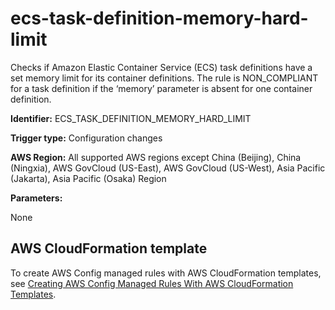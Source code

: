 # ecs\-task\-definition\-memory\-hard\-limit<a name="ecs-task-definition-memory-hard-limit"></a>

Checks if Amazon Elastic Container Service \(ECS\) task definitions have a set memory limit for its container definitions\. The rule is NON\_COMPLIANT for a task definition if the ‘memory’ parameter is absent for one container definition\. 

**Identifier:** ECS\_TASK\_DEFINITION\_MEMORY\_HARD\_LIMIT

**Trigger type:** Configuration changes

**AWS Region:** All supported AWS regions except China \(Beijing\), China \(Ningxia\), AWS GovCloud \(US\-East\), AWS GovCloud \(US\-West\), Asia Pacific \(Jakarta\), Asia Pacific \(Osaka\) Region

**Parameters:**

None  

## AWS CloudFormation template<a name="w79aac11c32c17b7d241c15"></a>

To create AWS Config managed rules with AWS CloudFormation templates, see [Creating AWS Config Managed Rules With AWS CloudFormation Templates](aws-config-managed-rules-cloudformation-templates.md)\.